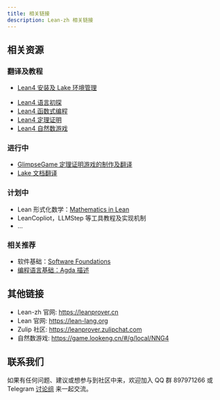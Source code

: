 ```yaml
---
title: 相关链接
description: Lean-zh 相关链接
---
```



## 相关资源

### 翻译及教程
  * [Lean4 安装及 Lake 环境管理](tutorial/install.md)
  - <a href="https://www.leanprover.cn/GlimpseOfLean/" target="_blank"> Lean4 语言初探 <i class="fas fa-external-link-alt"></i></a>
  - <a href="https://www.leanprover.cn/fp-lean-zh/" target="_blank"> Lean4 函数式编程 <i class="fas fa-external-link-alt"></i></a>
  - <a href="https://www.leanprover.cn/tp-lean-zh/" target="_blank">Lean4 定理证明 <i class="fas fa-external-link-alt"></i> </a>
  - <a href="https://game.leanprover.cn/#/g/local/NNG4" target="_blank"> Lean4 自然数游戏 <i class="fas fa-external-link-alt"></i></a>



### 进行中

  * [GlimpseGame 定理证明游戏的制作及翻译](https://github.com/Lean-zh/GlimpseGame)
  * [Lake 文档翻译](https://github.com/leanprover/lean4/tree/master/src/lake)

### 计划中

  * Lean 形式化数学：[Mathematics in Lean](https://leanprover-community.github.io/mathematics_in_lean/index.html)
  * LeanCopliot，LLMStep 等工具教程及实现机制
  * ...

### 相关推荐

  * 软件基础：[Software Foundations](https://coq-zh.github.io/SF-zh/)
  * [编程语言基础：Agda 描述](https://agda-zh.github.io/PLFA-zh/)


## 其他链接
  
  * Lean-zh 官网: https://leanprover.cn
  * Lean 官网: https://lean-lang.org
  * Zulip 社区: https://leanprover.zulipchat.com
  * 自然数游戏: https://game.lookeng.cn/#/g/local/NNG4

## 联系我们

如果有任何问题、建议或想参与到社区中来，欢迎加入 QQ 群 897971266 或 Telegram [讨论组](https://t.me/Lean_zh_CN) 来一起交流。